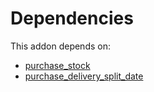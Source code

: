 # Dependencies

This addon depends on:

- [purchase_stock](../../odoo-bringout-oca-ocb-purchase_stock)
- [purchase_delivery_split_date](../../odoo-bringout-oca-purchase-workflow-purchase_delivery_split_date)
